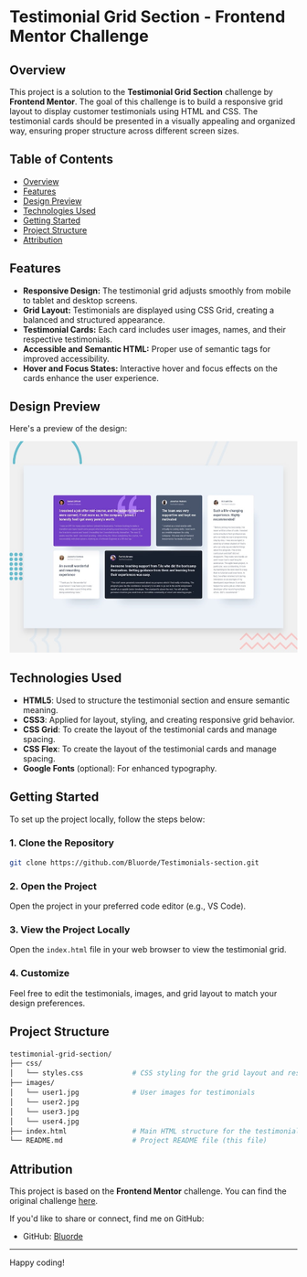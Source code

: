 # Testimonial Grid Section - Frontend Mentor Challenge

## Overview

This project is a solution to the **Testimonial Grid Section** challenge by **Frontend Mentor**. The goal of this challenge is to build a responsive grid layout to display customer testimonials using HTML and CSS. The testimonial cards should be presented in a visually appealing and organized way, ensuring proper structure across different screen sizes.

## Table of Contents

- [Overview](#overview)
- [Features](#features)
- [Design Preview](#design-preview)
- [Technologies Used](#technologies-used)
- [Getting Started](#getting-started)
- [Project Structure](#project-structure)
- [Attribution](#attribution)

## Features

- **Responsive Design:** The testimonial grid adjusts smoothly from mobile to tablet and desktop screens.
- **Grid Layout:** Testimonials are displayed using CSS Grid, creating a balanced and structured appearance.
- **Testimonial Cards:** Each card includes user images, names, and their respective testimonials.
- **Accessible and Semantic HTML:** Proper use of semantic tags for improved accessibility.
- **Hover and Focus States:** Interactive hover and focus effects on the cards enhance the user experience.

## Design Preview

Here's a preview of the design:

![Testimonial Grid Section Preview](./design/desktop-preview.jpg)

## Technologies Used

- **HTML5**: Used to structure the testimonial section and ensure semantic meaning.
- **CSS3**: Applied for layout, styling, and creating responsive grid behavior.
- **CSS Grid**: To create the layout of the testimonial cards and manage spacing.
- **CSS Flex**: To create the layout of the testimonial cards and manage spacing.
- **Google Fonts** (optional): For enhanced typography.

## Getting Started

To set up the project locally, follow the steps below:

### 1. Clone the Repository

```bash
git clone https://github.com/Bluorde/Testimonials-section.git
```

### 2. Open the Project

Open the project in your preferred code editor (e.g., VS Code).

### 3. View the Project Locally

Open the `index.html` file in your web browser to view the testimonial grid.

### 4. Customize

Feel free to edit the testimonials, images, and grid layout to match your design preferences.

## Project Structure

```bash
testimonial-grid-section/
├── css/
│   └── styles.css            # CSS styling for the grid layout and responsiveness
├── images/
│   └── user1.jpg             # User images for testimonials
│   └── user2.jpg
│   └── user3.jpg
│   └── user4.jpg
├── index.html                # Main HTML structure for the testimonial section
└── README.md                 # Project README file (this file)
```

## Attribution

This project is based on the **Frontend Mentor** challenge. You can find the original challenge [here](https://www.frontendmentor.io/challenges/).

If you'd like to share or connect, find me on GitHub:

- GitHub: [Bluorde](https://github.com/Bluorde)

---

Happy coding!
